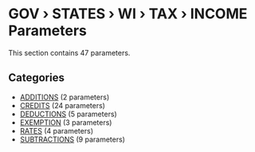 # GOV › STATES › WI › TAX › INCOME Parameters

This section contains 47 parameters.

## Categories

- [ADDITIONS](additions/index.md) (2 parameters)
- [CREDITS](credits/index.md) (24 parameters)
- [DEDUCTIONS](deductions/index.md) (5 parameters)
- [EXEMPTION](exemption/index.md) (3 parameters)
- [RATES](rates/index.md) (4 parameters)
- [SUBTRACTIONS](subtractions/index.md) (9 parameters)
